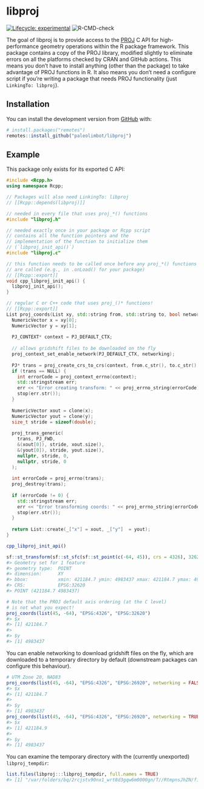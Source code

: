 
<!-- README.md is generated from README.Rmd. Please edit that file -->

# libproj

<!-- badges: start -->

[![Lifecycle:
experimental](https://img.shields.io/badge/lifecycle-experimental-orange.svg)](https://www.tidyverse.org/lifecycle/#experimental)
![R-CMD-check](https://github.com/paleolimbot/libproj/workflows/R-CMD-check/badge.svg)
<!-- badges: end -->

The goal of libproj is to provide access to the [PROJ](https://proj.org)
C API for high-performance geometry operations within the R package
framework. This package contains a copy of the PROJ library, modified
slightly to eliminate errors on all the platforms checked by CRAN and
GitHub actions. This means you don’t have to install anything (other
than the package) to take advantage of PROJ functions in R. It also
means you don’t need a configure script if you’re writing a package that
needs PROJ functionality (just `LinkingTo: libproj`).

## Installation

You can install the development version from
[GitHub](https://github.com/) with:

``` r
# install.packages("remotes")
remotes::install_github("paleolimbot/libproj")
```

## Example

This package only exists for its exported C API:

``` cpp
#include <Rcpp.h>
using namespace Rcpp;

// Packages will also need LinkingTo: libproj
// [[Rcpp::depends(libproj)]]

// needed in every file that uses proj_*() functions
#include "libproj.h"

// needed exactly once in your package or Rcpp script
// contains all the function pointers and the
// implementation of the function to initialize them
// (`libproj_init_api()`)
#include "libproj.c"

// this function needs to be called once before any proj_*() functions
// are called (e.g., in .onLoad() for your package)
// [[Rcpp::export]]
void cpp_libproj_init_api() {
  libproj_init_api();
}

// regular C or C++ code that uses proj_()* functions!
// [[Rcpp::export]]
List proj_coords(List xy, std::string from, std::string to, bool networking = false) {
  NumericVector x = xy[0];
  NumericVector y = xy[1];
  
  PJ_CONTEXT* context = PJ_DEFAULT_CTX;
  
  // allows gridshift files to be downloaded on the fly
  proj_context_set_enable_network(PJ_DEFAULT_CTX, networking);
  
  PJ* trans = proj_create_crs_to_crs(context, from.c_str(), to.c_str(), NULL);
  if (trans == NULL) {
    int errorCode = proj_context_errno(context);
    std::stringstream err;
    err << "Error creating transform: " << proj_errno_string(errorCode);
    stop(err.str());
  }
  
  NumericVector xout = clone(x);
  NumericVector yout = clone(y);
  size_t stride = sizeof(double);
  
  proj_trans_generic(
    trans, PJ_FWD,
    &(xout[0]), stride, xout.size(),
    &(yout[0]), stride, yout.size(),
    nullptr, stride, 0,
    nullptr, stride, 0
  );
  
  int errorCode = proj_errno(trans);
  proj_destroy(trans);
  
  if (errorCode != 0) {
    std::stringstream err;
    err << "Error transforming coords: " << proj_errno_string(errorCode);
    stop(err.str());
  }
  
  return List::create(_["x"] = xout, _["y"]  = yout);
}
```

``` r
cpp_libproj_init_api()

sf::st_transform(sf::st_sfc(sf::st_point(c(-64, 45)), crs = 4326), 32620)
#> Geometry set for 1 feature 
#> geometry type:  POINT
#> dimension:      XY
#> bbox:           xmin: 421184.7 ymin: 4983437 xmax: 421184.7 ymax: 4983437
#> CRS:            EPSG:32620
#> POINT (421184.7 4983437)

# Note that the PROJ default axis ordering (at the C level)
# is not what you expect!
proj_coords(list(45, -64), "EPSG:4326", "EPSG:32620")
#> $x
#> [1] 421184.7
#> 
#> $y
#> [1] 4983437
```

You can enable networking to download gridshift files on the fly, which
are downloaded to a temporary directory by default (downstream packages
can configure this behaviour).

``` r
# UTM Zone 20, NAD83
proj_coords(list(45, -64), "EPSG:4326", "EPSG:26920", networking = FALSE)
#> $x
#> [1] 421184.7
#> 
#> $y
#> [1] 4983437
proj_coords(list(45, -64), "EPSG:4326", "EPSG:26920", networking = TRUE)
#> $x
#> [1] 421184.9
#> 
#> $y
#> [1] 4983437
```

You can examine the temporary directory with the (currently unexported)
`libproj_tempdir`:

``` r
list.files(libproj:::libproj_tempdir, full.names = TRUE)
#> [1] "/var/folders/bq/2rcjstv90nx1_wrt8d3gqw6m0000gn/T//RtmpnsJhZN/file4d854f221008/cache.db"
```
